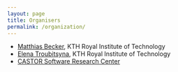 ```yaml
---
layout: page
title: Organisers
permalink: /organization/
---
```

<ul>
<li><a href="https://www.kth.se/profile/mabecker">Matthias Becker</a>, KTH Royal Institute of Technology</li>
<li><a href="https://www.kth.se/profile/elenatro">Elena Troubitsyna</a>, KTH Royal Institute of Technology</li>
<li><a href="https://www.castor.kth.se/">CASTOR Software Research Center</a>
</li>
</ul>
